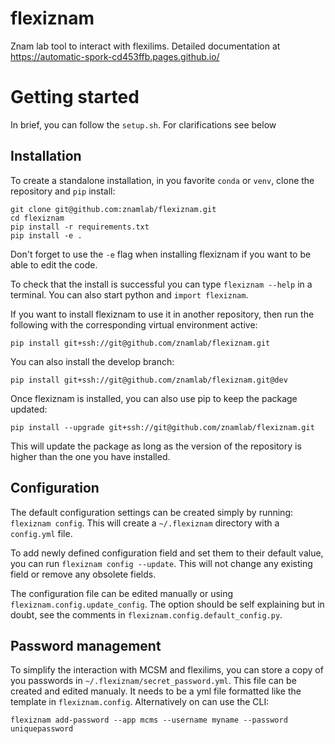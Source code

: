 # flexiznam
Znam lab tool to interact with flexilims. Detailed documentation at https://automatic-spork-cd453ffb.pages.github.io/

# Getting started

In brief, you can follow the `setup.sh`. For clarifications see below

## Installation

To create a standalone installation, in you favorite `conda` or `venv`, clone the repository and `pip` install:

```
git clone git@github.com:znamlab/flexiznam.git
cd flexiznam
pip install -r requirements.txt
pip install -e .
```

Don't forget to use the `-e` flag when installing flexiznam if you want to be able to edit the code.

To check that the install is successful you can type `flexiznam --help` in a terminal. You can also start python and `import flexiznam`.

If you want to install flexiznam to use it in another repository, then run the following with the corresponding virtual environment active:
```
pip install git+ssh://git@github.com/znamlab/flexiznam.git
```

You can also install the develop branch:
```
pip install git+ssh://git@github.com/znamlab/flexiznam.git@dev
```

Once flexiznam is installed, you can also use pip to keep the package updated:
```
pip install --upgrade git+ssh://git@github.com/znamlab/flexiznam.git
```
This will update the package as long as the version of the repository is higher than the one you have installed.

## Configuration

The default configuration settings can be created simply by running: `flexiznam config`. This will create a `~/.flexiznam` directory with a `config.yml` file.

To add newly defined configuration field and set them to their default value, you can run  `flexiznam config --update`. This will not change any existing field or remove any obsolete fields.

The configuration file can be edited manually or using `flexiznam.config.update_config`. The option should be self explaining but in doubt, see the comments in `flexiznam.config.default_config.py`.

## Password management

To simplify the interaction with MCSM and flexilims, you can store a copy of you passwords in `~/.flexiznam/secret_password.yml`. This file can be created and edited manualy. It needs to be a yml file formatted like the template in `flexiznam.config`. Alternatively on can use the CLI:

`flexiznam add-password --app mcms --username myname --password uniquepassword`
